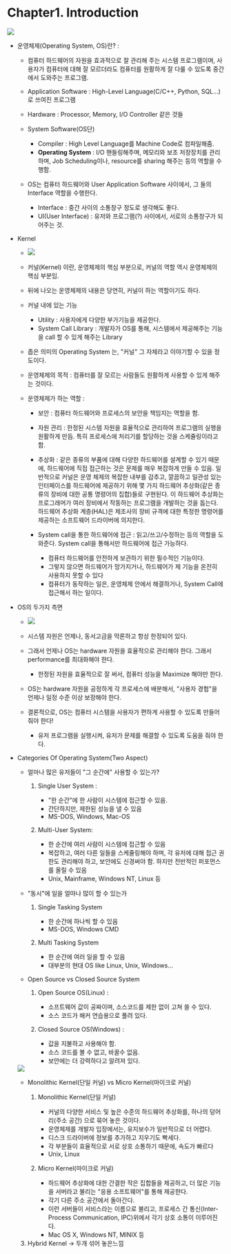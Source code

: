 # Chapter1. Introduction

<img src="image/Ch1_1.png"/>

+ 운영체제(Operating System, OS)란? : 
  - 컴퓨터 하드웨어의 자원을 효과적으로 잘 관리해 주는 시스템 프로그램이며, 사용자가 컴퓨터에 대해 잘 모르더라도 컴퓨터를 원활하게 잘 다룰 수 있도록 중간에서 도와주는 프로그램.
  
  - Application Software : High-Level Language(C/C++, Python, SQL...)로 쓰여진 프로그램
  - Hardware : Processor, Memory, I/O Controller 같은 것들
  - System Software(OS단) 
    - Compiler : High Level Language를 Machine Code로 컴파일해줌. 
    - __Operating System__ : I/O 핸들링해주며, 메모리와 보조 저장장치를 관리하며, Job Scheduling이나, resource를 sharing 해주는 등의 역할을 수행함. 
    
  - OS는 컴퓨터 하드웨어와 User Application Software 사이에서, 그 둘의 Interface 역할을 수행한다. 
    - Interface : 중간 사이의 소통창구 정도로 생각해도 좋다.
    - UI(User Interface) : 유저와 프로그램(?) 사이에서, 서로의 소통창구가 되어주는 것. 
        
+ Kernel

  - <img src="image/Ch1_2.png"/>
  - 커널(Kernel) 이란, 운영체제의 핵심 부분으로, 커널의 역할 역시 운영체제의 핵심 부분임. 
  - 뒤에 나오는 운영체제의 내용은 당연히, 커널이 하는 역할이기도 하다. 
  - 커널 내에 있는 기능
    - Utility : 사용자에게 다양한 부가기능을 제공한다. 
    - System Call Library : 개발자가 OS를 통해, 시스템에서 제공해주는 기능을 call 할 수 있게 해주는 Library
  - 좁은 의미의 Operating System 는, "커널" 그 자체라고 이야기할 수 있을 정도이다. 
  
  - 운영체제의 목적 : 컴퓨터를 잘 모르는 사람들도 원활하게 사용할 수 있게 해주는 것이다. 
  - 운영체제가 하는 역할 : 
    - 보안 : 컴퓨터 하드웨어와 프로세스의 보안을 책임지는 역할을 함. 
    - 자원 관리 : 한정된 시스템 자원을 효율적으로 관리하여 프로그램의 실행을 원활하게 만듬. 특히 프로세스에 처리기를 할당하는 것을 스케쥴링이라고 함. 
    - 추상화 : 같은 종류의 부품에 대해 다양한 하드웨어를 설계할 수 있기 때문에, 하드웨어에 직접 접근하는 것은 문제를 매우 복잡하게 만들 수 있음. 일반적으로 커널은 운영 체제의 복잡한 내부를 감추고, 깔끔하고 일관성 있는 인터페이스를 하드웨어에 제공하기 위해 몇 가지 하드웨어 추상화(같은 종류의 장비에 대한 공통 명령어의 집합)들로 구현된다. 이 하드웨어 추상화는 프로그래머가 여러 장비에서 작동하는 프로그램을 개발하는 것을 돕는다. 하드웨어 추상화 계층(HAL)은 제조사의 장비 규격에 대한 특정한 명령어를 제공하는 소프트웨어 드라이버에 의지한다. 
    - System call을 통한 하드웨어에 접근 : 읽고/쓰고/수정하는 등의 역할을 도와준다. System call을 통해서만 하드웨어에 접근 가능하다.
    
      - 컴퓨터 하드웨어를 안전하게 보관하기 위한 필수적인 기능이다.
      - 그렇지 않으면 하드웨어가 망가지거나, 하드웨어가 제 기능을 온전히 사용하지 못할 수 있다
      - 컴퓨터가 동작하는 일은, 운영체제 안에서 해결하거나, System Call에 접근해서 하는 일이다.
      
+ OS의 두가지 측면
  - <img src="image/Ch1_3.png"/>
  - 시스템 자원은 언제나, 동서고금을 막론하고 항상 한정되어 있다. 
  - 그래서 언제나 OS는 hardware 자원을 효율적으로 관리해야 한다. 그래서 performance를 최대화해야 한다. 
    - 한정된 자원을 효율적으로 잘 써서, 컴퓨터 성능을 Maximize 해야만 한다. 
    
  - OS는 hardware 자원을 공정하게 각 프로세스에 배분해서, "사용자 경험"을 언제나 일정 수준 이상 보장해야 한다. 
  - 결론적으로, OS는 컴퓨터 시스템을 사용자가 편하게 사용할 수 있도록 만들어 줘야 한다!
    - 유저 프로그램을 실행시켜, 유저가 문제를 해결할 수 있도록 도움을 줘야 한다. 
    
+ Categories Of Operating System(Two Aspect)
  - 얼마나 많은 유저들이 "그 순간에" 사용할 수 있는가?
    
    1. Single User System : 
        - "한 순간"에 한 사람이 시스템에 접근할 수 있음.
        - 간단하지만, 제한된 성능을 낼 수 있음 
        - MS-DOS, Windows, Mac-OS
    
    
    2. Multi-User System:
        - 한 순간에 여러 사람이 시스템에 접근할 수 있음
        - 복잡하고, 여러 다른 일들을 스케쥴링해야 하며, 각 유저에 대해 접근 권한도 관리해야 하고, 보안에도 신경써야 함. 하지만 전반적인 퍼포먼스를 올릴 수 있음
        - Unix, Mainframe, Windows NT, Linux 등
    
  - "동시"에 일을 얼마나 많이 할 수 있는가    
  
    1. Single Tasking System 
        
        - 한 순간에 하나씩 할 수 있음
        - MS-DOS, Windows CMD
        
    2. Multi Tasking System 
        - 한 순간에 여러 일을 할 수 있음
        - 대부분의 현대 OS like Linux, Unix, Windows...
        
  - Open Source vs Closed Source System
  
    1. Open Source OS(Linux) : 
        - 소프트웨어 값이 공짜이며, 소스코드를 제한 없이 고쳐 쓸 수 있다. 
        - 소스 코드가 해커 연습용으로 풀려 있다. 
        
    2. Closed Source OS(Windows) :
        - 값을 지불하고 사용해야 함. 
        - 소스 코드를 볼 수 없고, 바꿀수 없음. 
        - 보안에는 더 강력하다고 알려져 있다. 
        
  <img src = "image/Ch1_4.png"/>      
  
  - Monolithic Kernel(단일 커널) vs Micro Kernel(마이크로 커널)
  
    1. Monolithic Kernel(단일 커널) 
        - 커널의 다양한 서비스 및 높은 수준의 하드웨어 추상화를, 하나의 덩어리(주소 공간) 으로 묶어 놓은 것이다. 
        - 운영체제를 개발자 입장에서는, 유지보수가 일반적으로 더 어렵다. 
        - 디스크 드라이버에 정보를 추가하고 지우기도 빡세다. 
        - 각 부분들이 효율적으로 서로 상호 소통하기 때문에, 속도가 빠르다
        - Unix, Linux
        
    2. Micro Kernel(마이크로 커널)
        - 하드웨어 추상화에 대한 간결한 작은 집합들을 제공하고, 더 많은 기능을 서버라고 불리는 "응용 소프트웨어"를 통해 제공한다. 
        - 각기 다른 주소 공간에서 돌아간다. 
        - 이런 서버들이 서비스라는 이름으로 불리고, 프로세스 간 통신(Inter-Process Communication, IPC)위에서 각기 상호 소통이 이루어진다. 
        - Mac OS X, Windows NT, MINIX 등
        
   3. Hybrid Kernel -> 두개 섞어 놓은느낌     
        
